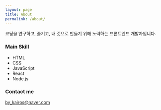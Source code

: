 ```yaml
---
layout: page
title: About
permalink: /about/
---
```


코딩을 연구하고, 즐기고, 내 것으로 만들기 위해 노력하는 프론트엔드 개발자입니다.

### Main Skill

<ul class="Skill">
    <li>HTML</li>
    <li>CSS</li>
    <li>JavaScript</li>
    <li>React</li>
    <li>Node.js</li>
</ul>

### Contact me

[by_kairos@naver.com](mailto:by_kairos@naver.com)
